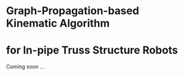 # Graph-Propagation-based Kinematic Algorithm 
# for In-pipe Truss Structure Robots

Coming soon ...
